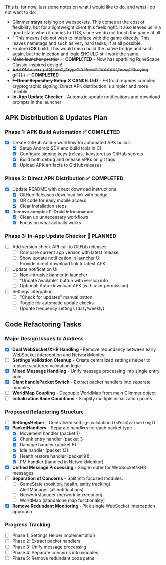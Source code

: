 This is, for now, just some notes on what I would like to do, and what I do not want to do:


* Glimmer **stays** relying on websockets. This comes at the cost of flexibility, but for a lightweight client this feels right. It also leaves us in a good state when it comes to TOS, since we do not touch the game at all.
* ^ This means I do not wish to interface with the game directly. This leaves nametags and such as very hard tasks, if at all possible.
* Explore **iOS** build. This would mean build the native bridge and such again, but the injection and logic SHOULD still work the same.
* ~~Make launcher prettier~~ ✅ **COMPLETED** - Now has sparkling RuneScape Classic-inspired design!
* ~~Add PM alerts ('42["pm",{"type":0,"from":"XXXXX","msg":"buying gf"}]')~~ ✅ **COMPLETED**
* ~~**F-Droid Repository Setup**~~ ❌ **CANCELLED** - F-Droid requires complex cryptographic signing. Direct APK distribution is simpler and more reliable.
* **In-App Update Checker** - Automatic update notifications and download prompts in the launcher

## APK Distribution & Updates Plan

### Phase 1: APK Build Automation ✅ **COMPLETED**
- [x] Create GitHub Action workflow for automated APK builds
  - [x] Setup Android SDK and build tools in CI
  - [x] Configure signing keys (release keystore) as GitHub secrets
  - [x] Build both debug and release APKs on git tags
  - [x] Upload APK artifacts to GitHub releases

### Phase 2: Direct APK Distribution ✅ **COMPLETED**
- [x] Update README with direct download instructions
  - [x] GitHub Releases download link with badge
  - [x] QR code for easy mobile access
  - [x] Clear installation steps
- [x] Remove complex F-Droid infrastructure
  - [x] Clean up unnecessary workflows
  - [x] Focus on what actually works

### Phase 3: In-App Update Checker 🔄 **PLANNED**
- [ ] Add version check API call to GitHub releases
  - [ ] Compare current app version with latest release
  - [ ] Show update notification in launcher UI
  - [ ] Provide direct download link to latest APK
- [ ] Update notification UI
  - [ ] Non-intrusive banner in launcher
  - [ ] "Update Available" button with version info
  - [ ] Optional: Auto-download APK (with user permission)
- [ ] Settings integration
  - [ ] "Check for updates" manual button
  - [ ] Toggle for automatic update checks
  - [ ] Update frequency settings (daily/weekly)

## Code Refactoring Tasks

### Major Design Issues to Address
- [x] **Dual WebSocket/XHR Handling** - Remove redundancy between early WebSocket interception and NetworkMonitor
- [ ] **Settings Validation Cleanup** - Create centralized settings helper to replace scattered validation logic
- [x] **Mixed Message Handling** - Unify message processing into single entry point
- [x] **Giant handlePacket Switch** - Extract packet handlers into separate modules
- [ ] **WorldMap Coupling** - Decouple WorldMap from main Glimmer object
- [ ] **Initialization Race Conditions** - Simplify multiple initialization points

### Proposed Refactoring Structure
- [ ] **SettingsHelper** - Centralized settings validation (`isEnabled(setting)`)
- [x] **PacketHandlers** - Separate handlers for each packet type
  - [x] Movement handler (packet 1)
  - [x] Chunk entry handler (packet 3) 
  - [x] Damage handler (packet 8)
  - [x] Idle handler (packet 13)
  - [x] Health restore handler (packet 91)
  - [x] PM handler (handled in NetworkMonitor)
- [x] **Unified Message Processing** - Single router for WebSocket/XHR messages
- [ ] **Separation of Concerns** - Split into focused modules:
  - [ ] GameState (position, health, entity tracking)
  - [ ] AlertManager (all notifications)
  - [ ] NetworkManager (network interception)
  - [ ] WorldMap (standalone map functionality)
- [x] **Remove Redundant Monitoring** - Pick single WebSocket interception approach

### Progress Tracking
- [ ] Phase 1: Settings Helper implementation
- [ ] Phase 2: Extract packet handlers
- [ ] Phase 3: Unify message processing
- [ ] Phase 4: Separate concerns into modules
- [ ] Phase 5: Remove redundant code paths
